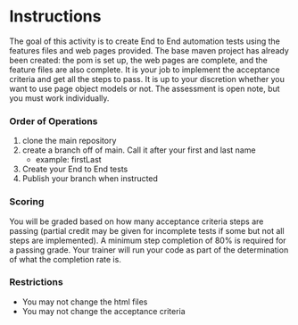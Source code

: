 # Instructions
The goal of this activity is to create End to End automation tests using the features files and web pages provided. The base maven project has already been created: the pom is set up, the web pages are complete, and the feature files are also complete. It is your job to implement the acceptance criteria and get all the steps to pass. It is up to your discretion whether you want to use page object models or not. The assessment is open note, but you must work individually.

### Order of Operations
1. clone the main repository
2. create a branch off of main. Call it after your first and last name
    - example: firstLast
3. Create your End to End tests
4. Publish your branch when instructed

### Scoring
You will be graded based on how many acceptance criteria steps are passing (partial credit may be given for incomplete tests if some but not all steps are implemented). A minimum step completion of 80% is required for a passing grade. Your trainer will run your code as part of the determination of what the completion rate is.

### Restrictions
- You may not change the html files
- You may not change the acceptance criteria